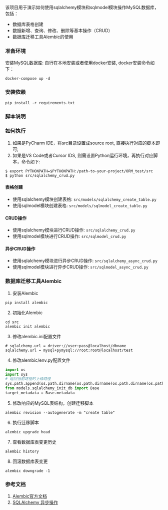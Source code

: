 该项目用于演示如何使用sqlalchemy模块和sqlmodel模块操作MySQL数据库，包括：

- 数据库表格创建
- 数据新增、查询、修改、删除等基本操作（CRUD）
- 数据库迁移工具Alembic的使用

### 准备环境

安装MySQL数据库: 自行在本地安装或者使用docker安装, docker安装命令如下：

```shell
docker-compose up -d
```

### 安装依赖

```shell
pip install -r requirements.txt
```

### 脚本说明

### 如何执行

1. 如果是PyCharm IDE，将src目录设置成source root, 直接执行对应的脚本即可;
2. 如果是VS Code或者Cursor IDS, 则需设置Python运行环境，再执行对应脚本，命令如下:

```shell
$ export PYTHONPATH=$PYTHONPATH:/path-to-your-project/ORM_test/src
$ python src/sqlalchemy_crud.py
```

#### 表格创建

- 使用sqlalchemy模块创建表格: `src/models/sqlalchemy_create_table.py`
- 使用sqlmodel模块创建表格: `src/models/sqlmodel_create_table.py`

#### CRUD操作

- 使用sqlalchemy模块进行CRUD操作: `src/sqlalchemy_crud.py`
- 使用sqlmodel模块进行CRUD操作: `src/sqlmodel_crud.py`

#### 异步CRUD操作

- 使用sqlalchemy模块进行异步CRUD操作: `src/sqlalchemy_async_crud.py`
- 使用sqlmodel模块进行异步CRUD操作: `src/sqlmodel_async_crud.py`


### 数据库迁移工具Alembic

1. 安装Alembic

```shell
pip install alembic
```

2. 初始化Alembic

```shell
cd src
alembic init alembic
```

3. 修改alembic.ini配置文件

```shell
# sqlalchemy.url = driver://user:pass@localhost/dbname
sqlalchemy.url = mysql+pymysql://root:root@localhost/test
```

4. 修改alembic/env.py配置文件

```python
import os
import sys
# 返回当前路径的上级路径
sys.path.append(os.path.dirname(os.path.dirname(os.path.dirname(os.path.abspath(__file__)))))
from models.sqlalchemy_init_db import Base
target_metadata = Base.metadata
```

5. 修改响应的MySQL表结构，创建迁移脚本

```shell
alembic revision --autogenerate -m "create table"
```

6. 执行迁移脚本

```shell
alembic upgrade head
```

7. 查看数据库表变更历史

```shell
alembic history
```

8. 回滚数据库表变更

```shell
alembic downgrade -1
```

### 参考文档

1. [Alembic官方文档](https://alembic.sqlalchemy.org/en/latest/tutorial.html)
2. [SQLAlchemy 异步操作](https://www.cnblogs.com/gupingan/p/18300469)



